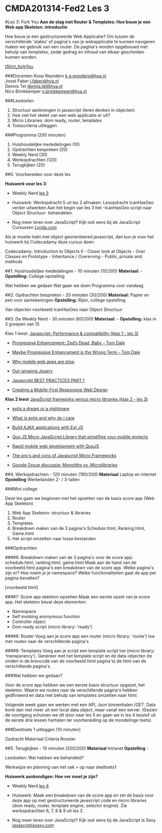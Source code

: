  CMDA201314-Fed2 Les 3
=====================

#Les 3: Fork You
**Aan de slag met Router & Templates: Hoe bouw je een Web app Skeleton: introductie**

Hoe bouw je een gestructureerde Web Applicatie? Om tussen de verschillende 'states' of pagina's van je webapplicatie te kunnen navigeren maken we gebruik van een router. De pagina's worden opgebouwd met behulp van templates, zodat gedrag en inhoud van elkaar gescheiden kunnen worden.

[tShirt_forkYou](http://shop.github.com/products/fork-you-shirt-mens-medium)

###Docenten
Koop Reynders k.g.reynders@hva.nl   
Joost Faber j.faber@hva.nl  
Dennis Tel dennis.tel@hva.nl   
Nico Brinkkemper n.brinkkemper@hva.nl  


###Lesdoelen
1. Structuur aanbrengen in javascript (leren denken in objecten)
2. Hoe ziet het skelet van een web applicatie er uit?
3. Micro Libraries: dom ready, router, templates
4. Toetscriteria uitleggen

###Programma (200 minuten)

1. Huishoudelijke mededelingen (10) 
2. Opdrachten bespreken (20)
3. Weekly Nerd (30) 
4. Werkopdrachten (120)
5. Terugkijken (20) 
	
	
##0. Voorbereiden voor deze les

**Huiswerk voor les 3:**

* Weekly Nerd [les 3](http://weeklynerd.tumblr.com/tagged/fed1314)

* Huiswerk: Werkopdracht 5 uit les 2 afmaken. Lesopdracht IcanHasGeo verder uitwerken 
Aan het begin van les 3 het -IcanHasGeo script naar Object Structuur- behandelen.

* Nog meer leren over JavaScript?
Kijk ook eens bij de JavaScript Cursussen [Lynda.com](http://www.lynda.com/JavaScript-training-tutorials/244-0.html)

Als je moeite hebt met object georienteered javascript, dan kun je voor het huiswerk bij Codecadamy deze cursus doen:

Codecadamy: Introduction to Objects II - Closer look at Objects
	- Over Classes en Prototype
	- Inheritance / Overerving
	- Public, private and methods


##1. Huishoudelijke mededelingen - 10 minuten (10/200)
**Materiaal:** - 
**Opstelling:** College opstelling

Wat hebben we gedaan
Wat gaan we doen
Programma voor vandaag


##2. Opdrachten bespreken - 20 minuten (30/200)
**Materiaal:** Papier en pen voor aantekeningen
**Opstelling:** Rijen, college opstelling

Van objecten voorbeeld IcanHasGeo naar Object Structuur. 


##3. De Weekly Nerd - 30 minuten (60/200)
**Materiaal:** -
**Opstelling:** klas in 3 groepen van 15

Klas 1 leest: [Javascript: Performance & compatibility (klas 1 - les 3)](http://weeklynerd.tumblr.com/post/60957303363/javascript-performance-compatibility)

- [Progressive Enhancement: Zed’s Dead, Baby - Tom Dale](http://tomdale.net/2013/09/progressive-enhancement-is-dead/)
- [Maybe Progressive Enhancement is the Wrong Term - Tom Dale](http://tomdale.net/2013/09/maybe-progressive-enhancement-is-the-wrong-term/)

- [Why mobile web apps are slow](http://sealedabstract.com/rants/why-mobile-web-apps-are-slow/)

- [Out-growing Jquery](http://tech.pro/blog/1385/out-growing-jquery)

- [Javascript BEST PRACTICES PART 1](http://www.thinkful.com/learn/javascript-best-practices-1/Allow-for-Configuration-and-Translation?utm_source=javascriptweekly&utm_medium=email)

- [Creating a Mobile-First Responsive Web Design](http://www.html5rocks.com/en/mobile/responsivedesign/)


**Klas 2 leest** [JavaScript framworks versus micro libraries (klas 2 - les 3)](http://weeklynerd.tumblr.com/post/61125367316/javascript-framworks-versus-micro-libraries)

- [extjs a dream or a nightmare](https://www.markhamstra.com/extjs/2013/extjs-dream-nightmare)
- [What is extjs and why do i care](http://blog.probonogeek.org/2009/02/what-is-extjs-and-why-do-i-care/)
- [Build AJAX applications with Ext JS](http://www.scribd.com/doc/36289723/Build-Ajax-Applications-With-Extjs)

- [Quo JS Micro JavaScript Library
that simplifies your mobile projects](http://quojs.tapquo.com)
- [Rapid mobile web development with QuoJS](http://www.stumbleupon.com/su/15vXyS)

- [The pro's and cons of Javascript Micro Frameworks](http://addyosmani.com/blog/prosconsmicroframeworks/)

- [Google Group discussie: Monoliths vs. Microlibraries](https://groups.google.com/forum/#!msg/comp.lang.javascript/uh2ghGHvaEY/Yjbon)




##4. Werkopdrachten - 120 minuten (190/200)
**Materiaal** Laptop en internet  
**Opstelling** Werkeilanden 2- / 3-tallen


###Mini college 

Deze les gaan we beginnen met het opzetten van de basis score app (Web App Skeleton)

 1. Web App Skeleton: structuur & libraries
 2. Router
 3. Templates
 4. Breakdown maken van de 3 pagina's Schedule.html, Ranking.html, Game.html
 5. Het script omzetten naar losse bestanden

###Opdrachten

####6: Breakdown maken van de 3 pagina's voor de score app: schedule.html, ranking.html, game.html
Maak aan de hand van de voorbeeld html pagina's een breakdown van de score app. Welke pagina's zijn er? Hoe noem je je namespace? Welke functionaliteiten gaat de app per pagina bevatten?
 
[voorbeeld html]

####7: Score app skeleton opzetten 
Maak een eerste opzet van je score app. Het skeleton bevat deze elementen:  
- Namespace  
- Self invoking anonymous function  
- Controller object  
- Dom ready script (micro library: 'ready') 

####8: Router
Voeg aan je score app een router (micro library: 'routie') toe met routes naar de verschillende pagina's

####9: Templates
Voeg aan je script een template script toe (micro library: 'transparancy'). Genereer met het template script en de data-objecten (te vinden in de broncode van de voorbeeld html pagina's) de html van de verschillende pagina's.


###Wat hebben we gedaan?

Voor de score app hebben we een eerste basis structuur opgezet, het skeleton. Waarin we routes naar de verschillende pagina's hebben gedfinieerd en data met behulp van templates omzetten naar html.


Volgende week gaan we werken met een API, Json binnenhalen /GET. Data komt dan niet meer uit een local data object, maar vanaf een server. (Gezien de voortgang schuiven we dit door naar les 5 en gaan we in les 4 lesstof uit de eerste drie lessen herhalen ter voorbereiding op de mondelinge toets).

###Deeltoets 1 uitleggen (10 minuten)

Opdracht
Materiaal
Criteria
Rooster




##5. Terugkijken - 10 minuten (200/200)
**Materiaal** Intranet
**Opstelling** - 

Lesdoelen: Wat hebben we behandeld? 

Werkwijze en planning van het vak > op naar deeltoets1


**Huiswerk aankondigen: Hoe ver moet je zijn?**

* Weekly Nerd [les 4](http://weeklynerd.tumblr.com/tagged/fed1314)

* Huiswerk: Maak een breakdown van de score app en zet de basis voor deze app op met gestructureerde javascript code en micro libraries (dom ready, router, template engine, selector engine). Zie werkopdrachten 6, 7, 8 & 9 uit les 3.

* Nog meer leren over JavaScript?
Kijk ook eens bij de JavaScript Is Sexy [javascriptissexy.com](javascriptissexy.com)




